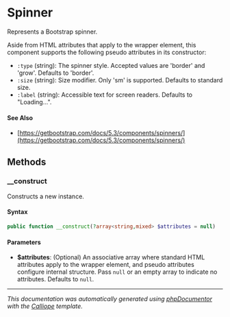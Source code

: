 # Spinner

Represents a Bootstrap spinner.

Aside from HTML attributes that apply to the wrapper element, this component
supports the following pseudo attributes in its constructor:

- `:type` (string): The spinner style. Accepted values are 'border' and
  'grow'. Defaults to 'border'.
- `:size` (string): Size modifier. Only 'sm' is supported. Defaults to
  standard size.
- `:label` (string): Accessible text for screen readers. Defaults to
  "Loading...".

#### See Also

- [https://getbootstrap.com/docs/5.3/components/spinners/](https://getbootstrap.com/docs/5.3/components/spinners/)

## Methods

### __construct

Constructs a new instance.

#### Syntax

```php
public function __construct(?array<string,mixed> $attributes = null)
```

#### Parameters

- **$attributes**: (Optional) An associative array where standard HTML attributes apply to the wrapper element, and pseudo attributes configure internal structure. Pass `null` or an empty array to indicate no attributes. Defaults to `null`.

---

*This documentation was automatically generated using [phpDocumentor](http://www.phpdoc.org/) with the [Calliope](https://github.com/DaphneWebFramework/Calliope) template.*
